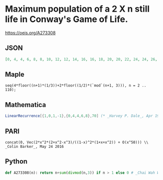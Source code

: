 # Maximum population of a 2 X n still life in Conway's Game of Life\.
https://oeis.org/A273308
## JSON
```JSON
[0, 4, 4, 6, 8, 8, 10, 12, 12, 14, 16, 16, 18, 20, 20, 22, 24, 24, 26, 28, 28, 30, 32, 32, 34, 36, 36, 38, 40, 40, 42, 44, 44, 46, 48, 48, 50, 52, 52, 54, 56, 56, 58, 60, 60, 62, 64, 64, 66, 68, 68, 70, 72, 72, 74, 76, 76, 78, 80, 80, 82, 84, 84, 86, 88, 88]
```
## Maple
```Maple
seq(4*floor((n+1)*(1/3))+2*floor((1/2)*(`mod`(n+1, 3))), n = 2 .. 110);
```
## Mathematica
```Mathematica
LinearRecurrence[{1,0,1,-1},{0,4,4,6,8},70] (* _Harvey P. Dale_, Apr 19 2023 *)
```
## PARI
```PARI
concat(0, Vec(2*x^2*(2+x^2-x^3)/((1-x)^2*(1+x+x^2)) + O(x^50))) \\ _Colin Barker_, May 24 2016
```
## Python
```Python
def A273308(n): return n+sum(divmod(n,3)) if n > 1 else 0 # _Chai Wah Wu_, Jan 29 2023
```
